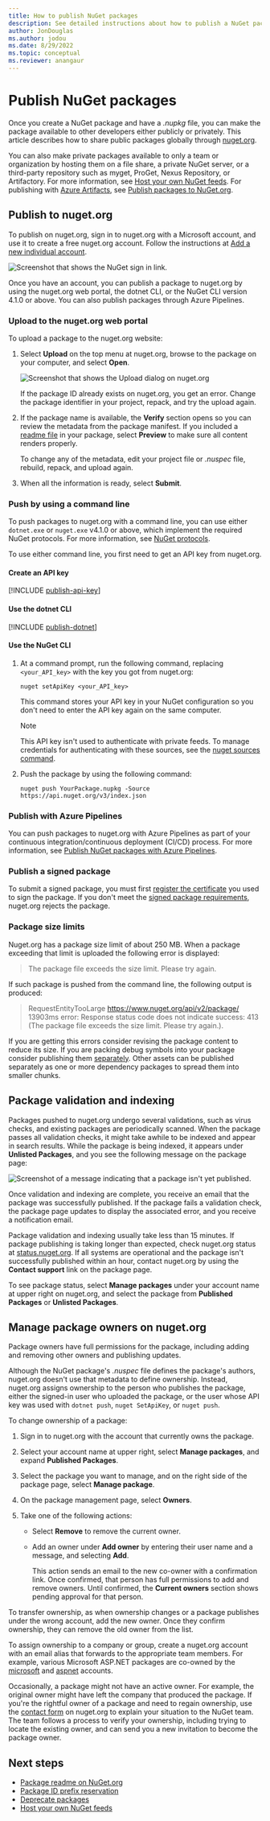 ```yaml
---
title: How to publish NuGet packages
description: See detailed instructions about how to publish a NuGet package and manage package ownership on nuget.org.
author: JonDouglas
ms.author: jodou
ms.date: 8/29/2022
ms.topic: conceptual
ms.reviewer: anangaur
---
```


# Publish NuGet packages

Once you create a NuGet package and have a *.nupkg* file, you can make the package available to other developers either publicly or privately. This article describes how to share public packages globally through [nuget.org](https://www.nuget.org/packages/manage/upload).

You can also make private packages available to only a team or organization by hosting them on a file share, a private NuGet server, or a third-party repository such as myget, ProGet, Nexus Repository, or Artifactory. For more information, see [Host your own NuGet feeds](../hosting-packages/overview.md). For publishing with [Azure Artifacts](https://www.visualstudio.com/docs/package/nuget/publish), see [Publish packages to NuGet.org](/azure/devops/artifacts/nuget/publish-to-nuget-org).

## Publish to nuget.org

To publish on nuget.org, sign in to nuget.org with a Microsoft account, and use it to create a free nuget.org account. Follow the instructions at [Add a new individual account](individual-accounts.md#add-a-new-individual-account).

![Screenshot that shows the NuGet sign in link.](media/publish-nuget-signin.png)

Once you have an account, you can publish a package to nuget.org by using the nuget.org web portal, the dotnet CLI, or the NuGet CLI version 4.1.0 or above. You can also publish packages through Azure Pipelines.

### Upload to the nuget.org web portal

To upload a package to the nuget.org website:

1. Select **Upload** on the top menu at nuget.org, browse to the package on your computer, and select **Open**.

   ![Screenshot that shows the Upload dialog on nuget.org](media/publish-upload-package.png)

   If the package ID already exists on nuget.org, you get an error. Change the package identifier in your project, repack, and try the upload again.

1. If the package name is available, the **Verify** section opens so you can review the metadata from the package manifest. If you included a [readme file](../nuget-org/package-readme-on-nuget-org.md) in your package, select  **Preview** to make sure all content renders properly.

   To change any of the metadata, edit your project file or *.nuspec* file, rebuild, repack, and upload again.

1. When all the information is ready, select **Submit**.

### Push by using a command line

To push packages to nuget.org with a command line, you can use either `dotnet.exe` or `nuget.exe` v4.1.0 or above, which implement the required NuGet protocols. For more information, see [NuGet protocols](../api/nuget-protocols.md).

To use either command line, you first need to get an API key from nuget.org.

#### Create an API key

[!INCLUDE [publish-api-key](../quickstart/includes/publish-api-key-with-link.md)]

#### Use the dotnet CLI

[!INCLUDE [publish-dotnet](../quickstart/includes/publish-dotnet.md)]

#### Use the NuGet CLI

1. At a command prompt, run the following command, replacing `<your_API_key>` with the key you got from nuget.org:

    ```cli
    nuget setApiKey <your_API_key>
    ```

    This command stores your API key in your NuGet configuration so you don't need to enter the API key again on the same computer.

    > [!NOTE]
    > This API key isn't used to authenticate with private feeds. To manage credentials for authenticating with these sources, see the [nuget sources command](../reference/cli-reference/cli-ref-sources.md).

1. Push the package by using the following command:

    ```cli
    nuget push YourPackage.nupkg -Source https://api.nuget.org/v3/index.json
    ```

### Publish with Azure Pipelines

You can push packages to nuget.org with Azure Pipelines as part of your continuous integration/continuous deployment (CI/CD) process. For more information, see [Publish NuGet packages with Azure Pipelines](/azure/devops/pipelines/artifacts/nuget).

### Publish a signed package

To submit a signed package, you must first [register the certificate](../create-packages/Sign-a-Package.md#register-the-certificate-on-nugetorg) you used to sign the package. If you don't meet the [signed package requirements](../reference/Signed-Packages-Reference.md#signature-requirements-on-nugetorg), nuget.org rejects the package.

### Package size limits

Nuget.org has a package size limit of about 250 MB. When a package exceeding that limit is uploaded the following error is displayed:

> The package file exceeds the size limit. Please try again.

If such package is pushed from the command line, the following output is produced:

>   RequestEntityTooLarge https://www.nuget.org/api/v2/package/ 13903ms
> error: Response status code does not indicate success: 413 (The package file exceeds the size limit. Please try again.).

If you are getting this errors consider revising the package content to reduce its size. If you are packing debug symbols into your package consider publishing them [separately](../create-packages/Symbol-Packages-snupkg.md). Other assets can be published separately as one or more dependency packages to spread them into smaller chunks.

## Package validation and indexing

Packages pushed to nuget.org undergo several validations, such as virus checks, and existing packages are periodically scanned. When the package passes all validation checks, it might take awhile to be indexed and appear in search results. While the package is being indexed, it appears under **Unlisted Packages**, and you see the following message on the package page:

![Screenshot of a message indicating that a package isn't yet published.](media/publish_NotYetIndexed.png)

Once validation and indexing are complete, you receive an email that the package was successfully published. If the package fails a validation check, the package page updates to display the associated error, and you receive a notification email.

Package validation and indexing usually take less than 15 minutes. If package publishing is taking longer than expected, check nuget.org status at [status.nuget.org](https://status.nuget.org/). If all systems are operational and the package isn't successfully published within an hour, contact nuget.org by using the **Contact support** link on the package page.

To see package status, select **Manage packages** under your account name at upper right on nuget.org, and select the package from **Published Packages** or **Unlisted Packages**.

<a name="managing-package-owners-on-nugetorg"></a>
## Manage package owners on nuget.org

Package owners have full permissions for the package, including adding and removing other owners and publishing updates.

Although the NuGet package's *.nuspec* file defines the package's authors, nuget.org doesn't use that metadata to define ownership. Instead, nuget.org assigns ownership to the person who publishes the package, either the signed-in user who uploaded the package, or the user whose API key was used with `dotnet push`, `nuget SetApiKey`, or `nuget push`.

To change ownership of a package:

1. Sign in to nuget.org with the account that currently owns the package.
1. Select your account name at upper right, select **Manage packages**, and expand **Published Packages**.
1. Select the package you want to manage, and on the right side of the package page, select **Manage package**.
1. On the package management page, select **Owners**.
1. Take one of the following actions:

   - Select **Remove** to remove the current owner.
   - Add an owner under **Add owner** by entering their user name and a message, and selecting **Add**.

     This action sends an email to the new co-owner with a confirmation link. Once confirmed, that person has full permissions to add and remove owners. Until confirmed, the **Current owners** section shows pending approval for that person.

To transfer ownership, as when ownership changes or a package publishes under the wrong account, add the new owner. Once they confirm ownership, they can remove the old owner from the list.

To assign ownership to a company or group, create a nuget.org account with an email alias that forwards to the appropriate team members. For example, various Microsoft ASP.NET packages are co-owned by the [microsoft](https://nuget.org/profiles/microsoft) and [aspnet](https://nuget.org/profiles/aspnet) accounts.

Occasionally, a package might not have an active owner. For example, the original owner might have left the company that produced the package. If you're the rightful owner of a package and need to regain ownership, use the [contact form](https://www.nuget.org/policies/Contact) on nuget.org to explain your situation to the NuGet team. The team follows a process to verify your ownership, including trying to locate the existing owner, and can send you a new invitation to become the package owner.

## Next steps

- [Package readme on NuGet.org](package-readme-on-nuget-org.md)
- [Package ID prefix reservation](id-prefix-reservation.md)
- [Deprecate packages](deprecate-packages.md)
- [Host your own NuGet feeds](../hosting-packages/overview.md)
